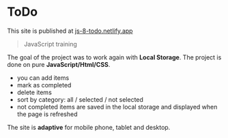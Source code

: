 # ToDo

This site is published at  [js-8-todo.netlify.app](https://js-8-todo.netlify.app/)
> JavaScript training

The goal of the project was to work again with **Local Storage**. The project is done on pure **JavaScript/Html/CSS**.

- you can add items 
- mark as completed
- delete items
- sort by category: all / selected / not selected
- not completed items are saved in the local storage and displayed when the page is refreshed

The site is **adaptive** for mobile phone, tablet and desktop.